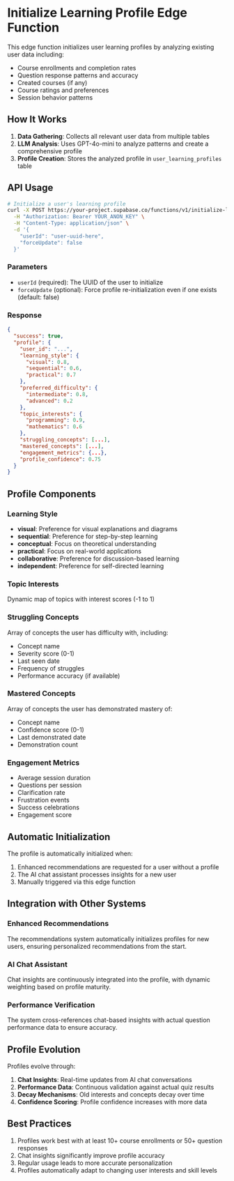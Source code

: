 # Initialize Learning Profile Edge Function

This edge function initializes user learning profiles by analyzing existing user data including:
- Course enrollments and completion rates
- Question response patterns and accuracy
- Created courses (if any)
- Course ratings and preferences
- Session behavior patterns

## How It Works

1. **Data Gathering**: Collects all relevant user data from multiple tables
2. **LLM Analysis**: Uses GPT-4o-mini to analyze patterns and create a comprehensive profile
3. **Profile Creation**: Stores the analyzed profile in `user_learning_profiles` table

## API Usage

```bash
# Initialize a user's learning profile
curl -X POST https://your-project.supabase.co/functions/v1/initialize-learning-profile \
  -H "Authorization: Bearer YOUR_ANON_KEY" \
  -H "Content-Type: application/json" \
  -d '{
    "userId": "user-uuid-here",
    "forceUpdate": false
  }'
```

### Parameters

- `userId` (required): The UUID of the user to initialize
- `forceUpdate` (optional): Force profile re-initialization even if one exists (default: false)

### Response

```json
{
  "success": true,
  "profile": {
    "user_id": "...",
    "learning_style": {
      "visual": 0.8,
      "sequential": 0.6,
      "practical": 0.7
    },
    "preferred_difficulty": {
      "intermediate": 0.8,
      "advanced": 0.2
    },
    "topic_interests": {
      "programming": 0.9,
      "mathematics": 0.6
    },
    "struggling_concepts": [...],
    "mastered_concepts": [...],
    "engagement_metrics": {...},
    "profile_confidence": 0.75
  }
}
```

## Profile Components

### Learning Style
- **visual**: Preference for visual explanations and diagrams
- **sequential**: Preference for step-by-step learning
- **conceptual**: Focus on theoretical understanding
- **practical**: Focus on real-world applications
- **collaborative**: Preference for discussion-based learning
- **independent**: Preference for self-directed learning

### Topic Interests
Dynamic map of topics with interest scores (-1 to 1)

### Struggling Concepts
Array of concepts the user has difficulty with, including:
- Concept name
- Severity score (0-1)
- Last seen date
- Frequency of struggles
- Performance accuracy (if available)

### Mastered Concepts
Array of concepts the user has demonstrated mastery of:
- Concept name
- Confidence score (0-1)
- Last demonstrated date
- Demonstration count

### Engagement Metrics
- Average session duration
- Questions per session
- Clarification rate
- Frustration events
- Success celebrations
- Engagement score

## Automatic Initialization

The profile is automatically initialized when:
1. Enhanced recommendations are requested for a user without a profile
2. The AI chat assistant processes insights for a new user
3. Manually triggered via this edge function

## Integration with Other Systems

### Enhanced Recommendations
The recommendations system automatically initializes profiles for new users, ensuring personalized recommendations from the start.

### AI Chat Assistant
Chat insights are continuously integrated into the profile, with dynamic weighting based on profile maturity.

### Performance Verification
The system cross-references chat-based insights with actual question performance data to ensure accuracy.

## Profile Evolution

Profiles evolve through:
1. **Chat Insights**: Real-time updates from AI chat conversations
2. **Performance Data**: Continuous validation against actual quiz results
3. **Decay Mechanisms**: Old interests and concepts decay over time
4. **Confidence Scoring**: Profile confidence increases with more data

## Best Practices

1. Profiles work best with at least 10+ course enrollments or 50+ question responses
2. Chat insights significantly improve profile accuracy
3. Regular usage leads to more accurate personalization
4. Profiles automatically adapt to changing user interests and skill levels 